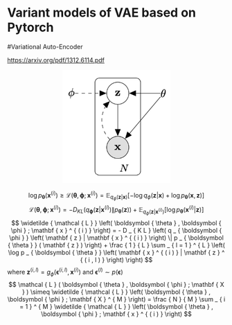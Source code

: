 
Variant models of VAE based on Pytorch
=======

#Variational Auto-Encoder

https://arxiv.org/pdf/1312.6114.pdf

<div align=center>
<img src="figures/vae.png" width=250/>
</div>

$$
\log p _ { \boldsymbol { \theta } } \left( \mathbf { x } ^ { ( i ) } \right) \geq \mathcal { L } \left( \boldsymbol { \theta } , \boldsymbol { \phi } ; \mathbf { x } ^ { ( i ) } \right) = \mathbb { E } _ { q _ { \phi } ( \mathbf { z } | \mathbf { x } ) } \left[ - \log q _ { \phi } ( \mathbf { z } | \mathbf { x } ) + \log p _ { \boldsymbol { \theta } } ( \mathbf { x } , \mathbf { z } ) \right]
$$
$$
\mathcal { L } \left( \boldsymbol { \theta } , \boldsymbol { \phi } ; \mathbf { x } ^ { ( i ) } \right) = - D _ { K L } \left( q _ { \boldsymbol { \phi } } \left( \mathbf { z } | \mathbf { x } ^ { ( i ) } \right) \| p _ { \boldsymbol { \theta } } ( \mathbf { z } ) \right) + \mathbb { E } _ { q _ { \phi } \left( \mathbf { z } | \mathbf { x } ^ { ( i ) } \right) } \left[ \log p _ { \boldsymbol { \theta } } \left( \mathbf { x } ^ { ( i ) } | \mathbf { z } \right) \right]
$$
$$
\widetilde { \mathcal { L } } \left( \boldsymbol { \theta } , \boldsymbol { \phi } ; \mathbf { x } ^ { ( i ) } \right) = - D _ { K L } \left( q _ { \boldsymbol { \phi } } \left( \mathbf { z } | \mathbf { x } ^ { ( i ) } \right) \| p _ { \boldsymbol { \theta } } ( \mathbf { z } ) \right) + \frac { 1 } { L } \sum _ { l = 1 } ^ { L } \left( \log p _ { \boldsymbol { \theta } } \left( \mathbf { x } ^ { ( i ) } | \mathbf { z } ^ { ( i , l ) } \right) \right)
$$
where $\mathbf { z } ^ { ( i , l ) } = g _ { \phi } \left( \boldsymbol { \epsilon } ^ { ( i , l ) } , \mathbf { x } ^ { ( i ) } \right)$ and $\boldsymbol { \epsilon } ^ { ( l ) } \sim p ( \boldsymbol { \epsilon } )$
$$
\mathcal { L } ( \boldsymbol { \theta } , \boldsymbol { \phi } ; \mathbf { X } ) \simeq \widetilde { \mathcal { L } }  \left( \boldsymbol { \theta } , \boldsymbol { \phi } ; \mathbf { X } ^ { M } \right) = \frac { N } { M } \sum _ { i = 1 } ^ { M } \widetilde { \mathcal { L } } \left( \boldsymbol { \theta } , \boldsymbol { \phi } ; \mathbf { x } ^ { ( i ) } \right)
$$

